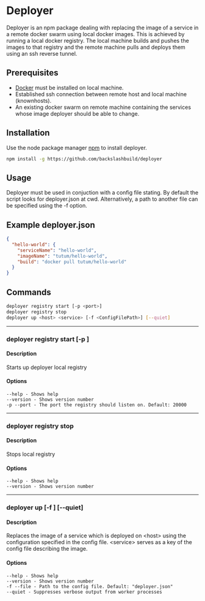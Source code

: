 # Deployer

Deployer is an npm package dealing with replacing the image of a service in a remote docker swarm using local docker images. This is achieved by running a local docker registry. The local machine builds and pushes the images to that registry and the remote machine pulls and deploys them using an ssh reverse tunnel.

## Prerequisites

- [Docker](https://www.docker.com/products/docker-desktop) must be installed on local machine.
- Established ssh connection between remote host and local machine (knownhosts).
- An existing docker swarm on remote machine containing the services whose image deployer should be able to change.

## Installation

Use the node package manager [npm](https://nodejs.org/en/download/) to install deployer.

```bash
npm install -g https://github.com/backslashbuild/deployer
```

## Usage

Deployer must be used in conjuction with a config file stating. By default the script looks for deployer.json at cwd. Alternatively, a path to another file can be specified using the -f option.

## Example deployer.json

```json
{
  "hello-world": {
    "serviceName": "hello-world",
    "imageName": "tutum/hello-world",
    "build": "docker pull tutum/hello-world"
  }
}
```

## Commands

```bash
deployer registry start [-p <port>]
deployer registry stop
deployer up <host> <service> [-f <ConfigFilePath>] [--quiet]
```

---

### deployer registry start [-p <port>]

#### Description

Starts up deployer local registry

#### Options

```
--help - Shows help
--version - Shows version number
-p --port - The port the registry should listen on. Default: 20000
```

---

### deployer registry stop

#### Description

Stops local registry

#### Options

```
--help - Shows help
--version - Shows version number
```

---

### deployer up <host> <service> [-f <ConfigFilePath>] [--quiet]

#### Description

Replaces the image of a service which is deployed on &lt;host> using the configuration specified in the config file. &lt;service> serves as a key of the config file describing the image.

#### Options

```
--help - Shows help
--version - Shows version number
-f --file - Path to the config file. Default: "deployer.json"
--quiet - Suppresses verbose output from worker processes
```
